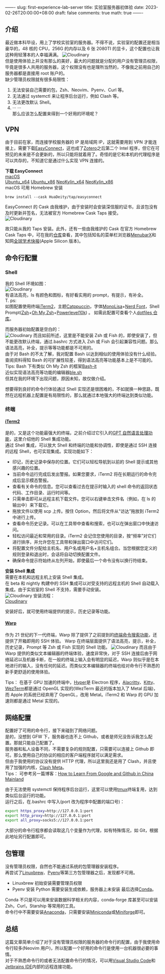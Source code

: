 ——-
slug: first-experience-lab-server
title: 实验室服务器初体验
date: 2023-02-26T20:00:00+08:00
draft: false
comments: true
math: true
——-

## 介绍

最近做本科毕设，用上了学校实验室的服务器。不得不说，实验室的配置还是相当豪华的，48 核的 CPU，256G 的内存以及 6 张 2080TI 的显卡，这个配置也让我这种用轻薄本的人幸福满满。
![Cloudinary](https://res.cloudinary.com/kanekio/image/upload/v1677331717/obsidian/ssuh6ekv8actulamag2b.jpg)  
但是使用体验上并没有那么的美好，最大的问题就是分配的用户没有管理员权限，毕竟是很多人共用的服务器，这个权限没有也是理所当然的，不像我之前用自己的服务器都是直接用 root 账户的。  
缺少管理员权限就有很多局限性：

1. 无法安装自己需要的包，Zsh、Neovim、Pyenv、Curl 等。
2. 无法通过 systemctl 来让程序后台运行，例如 Clash 等。
3. 无法更改默认 Shell。
4. ··· ···  
   那么应该怎么配置来得到一个好用的环境呢？

## VPN

由于目前在家，而连接学校服务器的 IP 是局域网 IP，这就需要用到 VPN 才能连接上，需要下载[EasyConnect](https://www.sangfor.com.cn/product-and-solution/sangfor-security/ssl-vpn)，这也成了[Zotero](https://blog.yizun.me/zotero/)之后第二个 Intel 程序，但它在可预见的未来是不会更新的，所以只能将就着用了。奇怪的是它和本机的代理程序是可以共存的，不知道它是通过什么实现 VPN 连接的。

**下载 EasyConnect**  
[macOS](http://download.sangfor.com.cn/download/product/sslvpn/pkg/mac_767/EasyConnect_7_6_7_4.dmg)  
[Ubuntu_x64](http://download.sangfor.com.cn/download/product/sslvpn/pkg/linux_767/EasyConnect_x64_7_6_7_3.deb) [Ubuntu_x86](http://download.sangfor.com.cn/download/product/sslvpn/pkg/linux_767/EasyConnect_x86_7_6_7_3.deb) [NeoKylin_x64](http://download.sangfor.com.cn/download/product/sslvpn/pkg/linux_767/EasyConnect_x64_7_6_7_3.rpm) [NeoKylin_x86](http://download.sangfor.com.cn/download/product/sslvpn/pkg/linux_767/EasyConnect_x86_7_6_7_3.rpm)  
macOS 可用 Homebrew 安装

```shell
brew install --cask HuaDeity/tap/easyconnect
```

EasyConnect 的 Cask 由我维护，由于安装时会安装深信服的证书，且该包没有及时更新并签名，无法被官方 Homebrew Cask Taps 接受。  
![Cloudinary](https://res.cloudinary.com/kanekio/image/upload/v1677375258/obsidian/xlf2w8vqjtteuqk1d1h8.png)

故只能从我的 Taps 安装。此外，还有一些由我维护的 Cask 在官方 Homebrew Cask Taps 中，可在我的[仓库](https://github.com/HuaDeity/homebrew-tap)查看，其中包括知名的菜单栏浏览器[MenubarX](https://menubarx.app/)和知网[全球学术快报](https://cajviewer.cnki.net/index.html)(Apple Silicon 版本)。

## 命令行配置

### Shell

我的 Shell 环境如图：  
![Cloudinary](https://res.cloudinary.com/kanekio/image/upload/v1677332639/obsidian/se5rmifdfuiysz88lofe.png)  
有语法高亮，ls 有颜色和图标，有好看实用的 prompt，有提示，有补全。  
 T. ps:  
 如图配置使用终端[iTerm2](https://iterm2.com)，主题[Catppuccin](https://github.com/catppuccin)，字体[MonoLisa](https://www.monolisa.dev)+[Nerd Font](https://www.nerdfonts.com)，Shell Prompt([Zsh](https://www.zsh.org)+[Oh My Zsh](https://ohmyz.sh)+[Powerlevel10k](https://github.com/romkatv/powerlevel10k)) 。
如需此配置可查看个人[dotfiles 仓库](https://github.com/HuaDeity/dotfiles)。

而服务器初始配置是空白的：  
![Cloudinary](https://res.cloudinary.com/kanekio/image/upload/v1677333544/obsidian/tukityc3e0jeusuzpvb2.png)
而且如前所述，这里是不能安装 Zsh 或 Fish 的，即使安装了，但不能更改默认终端，通过.bashrc 方式进入 Zsh 或 Fish 会引起兼容性问题。那么语法高亮，补全，提示等等功能都是不可用的。  
由于对 Bash 的不太了解，我对配置 Bash 以达到相似的使用体验没有什么经验。查阅资料得知 Bash 的可扩展性较差，得到语法高亮等功能基本上是不可能的。  
Tips:
Bash 下有类似 Oh My Zsh 的框架[Bash-it](https://github.com/Bash-it/bash-it)  
 近似实现语法高亮等功能的编辑器[ble.sh](https://github.com/akinomyoga/ble.sh)  
 但其在我的环境下出现问题，原因未知，故仅做介绍。

想要得到良好的命令行体验通过 Shell 实现还是很困难的，不如就换一种思路，既然在远程机器上配置是有局限性的，那么就通过本地强大的终端达到类似功能。

### 终端

#### [iTerm2](https://iterm2.com)

是的，又是这个功能最强大的终端，之前介绍过它引入的[GPT 自然语言处理功能](https://blog.yizun.me/gpt/)，这里介绍他的 Shell 集成功能。  
通过 Shell 集成，可以放大 Shell 和终端的功能和协调性，即使是通过 SSH 连接的远程 Shell，也可实现集成。实现功能如下：

- 印记，历史记录中保存的位置。它们可以轻松导航到以前的 Shell 提示或其他感兴趣的位置。
- 当前命令运行完成后发出警报。如果您要求，iTerm2 将在长期运行的命令完成后显示模态警报。
- 查看有关命令的信息。您可以查看过去在提示时输入的 shell 命令的返回状态代码、工作目录、运行时间等。
- 只需单击即可从远程主机下载文件。您可以右键单击文件名（例如，在 ls 的输出中）来下载它。
- 拖放文件以使用 scp 上传。按住 Option，然后将文件从“访达”拖放到 iTerm2 中进行上传。
- 查看命令历史记录。可以在工具带中查看和搜索，也可以在弹出窗口中快速访问。
- 轻松访问最近和常用的目录。iTerm2 会记住您使用的目录，按“频率”对它们进行排序，并允许您在工具带和弹出窗口中访问它们。
- 将配置文件分配给主机名、用户名或用户名+主机名组合。当您根据您定义的规则登录和退出时，会话将自动切换配置文件。
- 确保命令提示符始终从左列开始，即使最后一个命令没有以换行符结束。

**安装 Shell 集成**  
需要在本机和远程主机上安装 Shell 集成。  
在 beta 和 nightly 构建中的 SSH 集成可以对受支持的远程主机的 Shell 自动载入集成。由于实验室的 Shell 不支持，需要手动安装。  
![Cloudinary](https://res.cloudinary.com/kanekio/image/upload/v1677335854/obsidian/ww7otsuqkuspia2c3tyw.png)
安装流程：  
[Cloudinary](https://res.cloudinary.com/kanekio/video/upload/v1677335922/obsidian/d7uf8l4vbdf9hivpwkra.mp4)

安装好后，就可使用终端提供的提示，历史记录等功能。

#### [Warp](https://www.warp.dev)

作为 21 世纪的下一代终端，Warp 除了提供了之前提到的[终端命令搜索功能](https://blog.yizun.me/gpt/)，还提供了开箱即用的 SSH 体验。
Warp 在终端层面提供了语法高亮，提示，补全，历史记录，Prompt 等 Zsh 或 Fish 实现的 Shell 功能。
![Cloudinary](https://res.cloudinary.com/kanekio/image/upload/v1677336759/obsidian/anp8p54m3fvtrnep4jjg.png)
而且由于 Warp 提供的类似文本编辑器的终端体验，速度非常快，对于 SSH 连接后由于网络延迟以及机器卡断，在一般的终端上输入会有明显的延迟，Warp 则似乎是在本地进行的输入，没有任何的延迟。而类似文本编辑器的终端也给对命令行不熟悉的新手更舒适的使用体验。

Tips：
在基于 GPU 加速的终端中，[Hyper](https://hyper.is)是 Electron 程序，[Alacritty](https://alacritty.org)、[Kitty](https://sw.kovidgoyal.net/kitty/)、[WezTerm](https://wezfurlong.org/wezterm/)都是通过 OpenGL 实现的(WezTerm 最近的版本加入了 Metal 后端)，而 Apple 的系统已经弃用了 OpenGL，改用 Metal。iTerm2 和 Warp 的 GPU 加速则都是通过 Metal 实现的。

## 网络配置

配置好了可用的命令行，接下来碰到了网络问题。  
是的，没想到 GFW 下，服务器也连不上 Github，或者是师兄没告诉我怎么配置。那就只能自己配置了。  
服务器和私人设备不同，不需要复杂的规则配置，只需要可以连接上 Github 即可。那么使用自己的协议的相应的客户端程序就可以满足需求。  
但由于我使用的协议没有提供 HTTP 代理，所以这里我还是用了 Clash，并且使用了加强的内核，[Clash Meta](https://github.com/MetaCubeX/Clash.Meta)。  
Tips：
可参考另一篇博客：[How to Learn From Google and Github in China Mainland](https://blog.yizun.me/bypass/)

由于无法使用 systemctl 保持程序后台运行，这里可以使用[tmux](https://github.com/tmux/tmux)终端复用，达到类似后台运行的功能。  
运行之后，在.bashrc 中写入(port 改为程序中配置的端口号)：

```bash
export https_proxy=http://127.0.0.1:port
export http_proxy=http://127.0.0.1:port
export all_proxy=socks5://127.0.0.1:port
```

大部分的命令行程序都会读取这几个变量作为代理，如有特殊情况，如 Git，根据此地址另行配置即可。

## 包管理

没有管理员权限，自然也不能通过系统的包管理器安装程序。  
再尝试了[Linuxbrew](https://docs.brew.sh/Homebrew-on-Linux)、[Pyenv](https://github.com/pyenv/pyenv)等第三方包管理器之后，发现都不可用。

- Linuxbrew 初始安装需要管理员权限
- Pyenv 安装 Python 需要安装生成依赖，服务器上未安装
  最后选择[Conda](https://docs.conda.io/en/latest/)。

Conda 不只是可以用来安装数据科学相关的内容，conda-forge 库甚至可以安装 Zsh，Curl，Starship 等常用的工具。  
命令行中不需要安装[Anaconda](https://www.anaconda.com)，只需要安装[Miniconda](https://docs.conda.io/en/latest/miniconda.html)或[Miniforge](https://github.com/conda-forge/miniforge)即可。

## 总结

这篇文章简单介绍了对于没有管理员权限的服务器的命令行的配置，由于我使用命令行较多(Neovim 用户)，所以配置一个好用的命令行是使用一台机器很必要的事情。  
对于不熟悉命令行的或者无法配置命令行的情况，可以用[Visual Studio Code](https://code.visualstudio.com)和[Jetbrains IDE](https://www.jetbrains.com)内部的远程连接功能。
